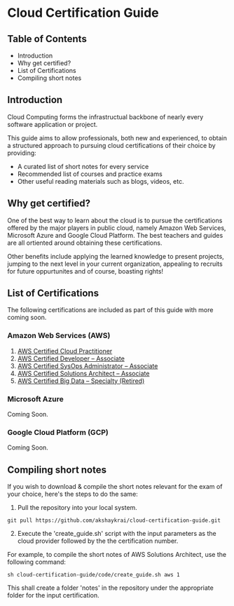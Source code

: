 # Cloud Certification Guide

## Table of Contents
- Introduction
- Why get certified?
- List of Certifications
- Compiling short notes

## Introduction

Cloud Computing forms the infrastructual backbone of nearly every software application or project. 

This guide aims to allow professionals, both new and experienced, to obtain a structured approach to pursuing cloud certifications of their choice by providing:

- A curated list of short notes for every service
- Recommended list of courses and practice exams
- Other useful reading materials such as blogs, videos, etc.

## Why get certified?

One of the best way to learn about the cloud is to pursue the certifications offered by the major players in public cloud, namely Amazon Web Services, Microsoft Azure and Google Cloud Platform. The best teachers and guides are all ortiented around obtaining these certifications.

Other benefits include applying the learned knowledge to present projects, jumping to the next level in your current organization, appealing to recruits for future oppurtunites and of course, boasting rights!

## List of Certifications

The following certifications are included as part of this guide with more coming soon.

### Amazon Web Services (AWS)

01. [AWS Certified Cloud Practitioner](aws/cloud-practitioner/README.md)
02. [AWS Certified Developer – Associate](aws/developer-associate/README.md)
03. [AWS Certified SysOps Administrator – Associate](aws/sysops-adminstrator-associate/README.md)
04. [AWS Certified Solutions Architect – Associate](aws/solutions-architect-associate/README.md)
05. [AWS Certified Big Data – Specialty (Retired)](aws/big-data-specialty/README.md)

### Microsoft Azure

Coming Soon.

### Google Cloud Platform (GCP)

Coming Soon.

## Compiling short notes

If you wish to download & compile the short notes relevant for the exam of your choice, here's the steps to do the same:

1. Pull the repository into your local system.

```
git pull https://github.com/akshaykrai/cloud-certification-guide.git
```

2. Execute the 'create_guide.sh' script with the input parameters as the cloud provider followed by the the certification number.

For example, to compile the short notes of AWS Solutions Architect, use the following command:

```
sh cloud-certification-guide/code/create_guide.sh aws 1
```

This shall create a folder 'notes' in the repository under the appropriate folder for the input certification.

